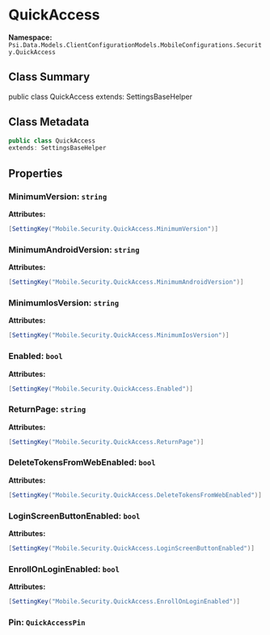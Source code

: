 # QuickAccess

**Namespace:** `Psi.Data.Models.ClientConfigurationModels.MobileConfigurations.Security.QuickAccess`

## Class Summary

public class QuickAccess
extends: SettingsBaseHelper

## Class Metadata

```typescript
public class QuickAccess
extends: SettingsBaseHelper
```

## Properties

### MinimumVersion: `string`

**Attributes:**
```csharp
[SettingKey("Mobile.Security.QuickAccess.MinimumVersion")]
```

### MinimumAndroidVersion: `string`

**Attributes:**
```csharp
[SettingKey("Mobile.Security.QuickAccess.MinimumAndroidVersion")]
```

### MinimumIosVersion: `string`

**Attributes:**
```csharp
[SettingKey("Mobile.Security.QuickAccess.MinimumIosVersion")]
```

### Enabled: `bool`

**Attributes:**
```csharp
[SettingKey("Mobile.Security.QuickAccess.Enabled")]
```

### ReturnPage: `string`

**Attributes:**
```csharp
[SettingKey("Mobile.Security.QuickAccess.ReturnPage")]
```

### DeleteTokensFromWebEnabled: `bool`

**Attributes:**
```csharp
[SettingKey("Mobile.Security.QuickAccess.DeleteTokensFromWebEnabled")]
```

### LoginScreenButtonEnabled: `bool`

**Attributes:**
```csharp
[SettingKey("Mobile.Security.QuickAccess.LoginScreenButtonEnabled")]
```

### EnrollOnLoginEnabled: `bool`

**Attributes:**
```csharp
[SettingKey("Mobile.Security.QuickAccess.EnrollOnLoginEnabled")]
```

### Pin: `QuickAccessPin`
